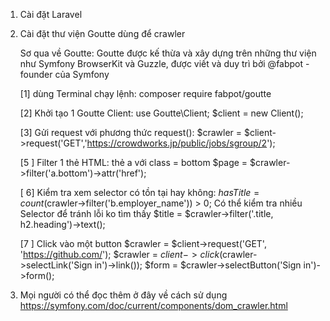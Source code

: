 1. Cài đặt Laravel

2. Cài đặt thư viện Goutte dùng để crawler

	Sơ qua về Goutte: Goutte được kế thừa và xây dựng trên những thư viện như Symfony BrowserKit và Guzzle, được viết và duy trì bởi @fabpot - founder của Symfony

	[1] dùng Terminal chạy lệnh: composer require fabpot/goutte

	[2] Khởi tạo 1 Goutte Client:
	use Goutte\Client;
	$client = new Client();

	[3] Gửi request với phương thức request():
	$crawler = $client->request('GET','https://crowdworks.jp/public/jobs/sgroup/2');

	[5 ] Filter 1 thẻ HTML: thẻ a với class = bottom
	$page = $crawler->filter('a.bottom')->attr('href');

	[ 6] Kiểm tra xem selector có tồn tại hay không:
	$hasTitle = count($crawler->filter('b.employer_name')) > 0;
	Có thể kiểm tra nhiều Selector để tránh lỗi ko tìm thấy 
	$title = $crawler->filter('.title, h2.heading')->text();

	[7 ] Click vào một button
	$crawler = $client->request('GET', 'https://github.com/');
	$crawler = $client->click($crawler->selectLink('Sign in')->link());
	$form = $crawler->selectButton('Sign in')->form();

3. Mọi người có thể đọc thêm ở đây về cách sử dụng 
https://symfony.com/doc/current/components/dom_crawler.html